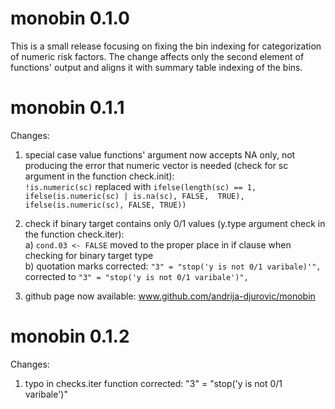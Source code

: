 # monobin 0.1.0
This is a small release focusing on fixing the bin indexing for categorization of numeric risk factors. 
The change affects only the second element of functions' output and aligns it with summary table indexing of the bins. 

# monobin 0.1.1
Changes:<br/>
1. special case value functions' argument now accepts NA only, not producing the error that numeric vector is needed (check for sc argument in the function check.init):<br/>
   ```!is.numeric(sc)``` replaced with ```ifelse(length(sc) == 1, ifelse(is.numeric(sc) | is.na(sc), FALSE,  TRUE), ifelse(is.numeric(sc), FALSE, TRUE))```

2. check if binary target contains only 0/1 values (y.type argument check in the function check.iter):<br/>
   a) ```cond.03 <- FALSE``` moved to the proper place in if clause when checking for binary target type <br/>
   b) quotation marks corrected:  ``"3" = "stop('y is not 0/1 varibale)'",`` corrected to ```"3" = "stop('y is not 0/1 varibale')",```<br/>
   
3. github page now available: www.github.com/andrija-djurovic/monobin

# monobin 0.1.2
Changes:<br/>
1. typo in checks.iter function corrected: "3" = "stop('y is not 0/1 varibale')" 
   
